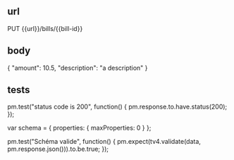 ## url
PUT {{url}}/bills/{{bill-id}}

## body
{
	"amount": 10.5,
	"description": "a description"
}

## tests
pm.test("status code is 200", function() {
    pm.response.to.have.status(200);
});

var schema = {
   properties: {
       maxProperties: 0
   } 
};

pm.test("Schéma valide", function() {
    pm.expect(tv4.validate(data, pm.response.json())).to.be.true;
});
